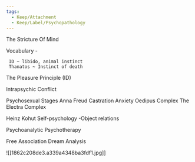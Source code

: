 ```yaml
---
tags:
  - Keep/Attachment
  - Keep/Label/Psychopathology
---
```



The Stricture Of Mind

Vocabulary - 

     ID ~ libido, animal instinct
     Thanatos ~ Instinct of death

The Pleasure Principle (ID)

Intrapsychic Conflict

Psychosexual Stages
   Anna Freud
   Castration Anxiety
   Oedipus Complex
   The Electra Complex

Heinz Kohut
    Self-psychology
      -Object relations

Psychoanalytic Psychotherapy

  Free Association
  Dream Analysis 

![[1862c208de3.a339a4348ba3fdf1.jpg]]